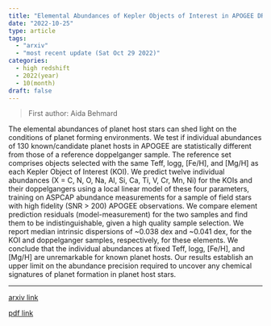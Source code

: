 ```yaml
---
title: "Elemental Abundances of Kepler Objects of Interest in APOGEE DR17"
date: "2022-10-25"
type: article
tags:
  - "arxiv"
  - "most recent update (Sat Oct 29 2022)"
categories:
  - high redshift
  - 2022(year)
  - 10(month)
draft: false
---
```


> First author: Aida Behmard

 The elemental abundances of planet host stars can shed light on the
conditions of planet forming environments. We test if individual abundances of
130 known/candidate planet hosts in APOGEE are statistically different from
those of a reference doppelganger sample. The reference set comprises objects
selected with the same Teff, logg, [Fe/H], and [Mg/H] as each Kepler Object of
Interest (KOI). We predict twelve individual abundances (X = C, N, O, Na, Al,
Si, Ca, Ti, V, Cr, Mn, Ni) for the KOIs and their doppelgangers using a local
linear model of these four parameters, training on ASPCAP abundance
measurements for a sample of field stars with high fidelity (SNR > 200) APOGEE
observations. We compare element prediction residuals (model-measurement) for
the two samples and find them to be indistinguishable, given a high quality
sample selection. We report median intrinsic dispersions of ~0.038 dex and
~0.041 dex, for the KOI and doppelganger samples, respectively, for these
elements. We conclude that the individual abundances at fixed Teff, logg,
[Fe/H], and [Mg/H] are unremarkable for known planet hosts. Our results
establish an upper limit on the abundance precision required to uncover any
chemical signatures of planet formation in planet host stars.

---
[arxiv link](http://arxiv.org/abs/2210.14187v1)

[pdf link](http://arxiv.org/pdf/2210.14187v1)